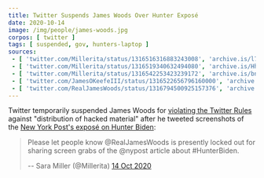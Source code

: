 ```yaml
---
title: Twitter Suspends James Woods Over Hunter Exposé
date: 2020-10-14
image: /img/people/james-woods.jpg
corpos: [ twitter ]
tags: [ suspended, gov, hunters-laptop ]
sources:
 - [ 'twitter.com/Millerita/status/1316516316883243008', 'archive.is/l7iOQ' ]
 - [ 'twitter.com/Millerita/status/1316519340632494080', 'archive.is/Hhf64' ]
 - [ 'twitter.com/Millerita/status/1316542253423239172', 'archive.is/bnXDy' ]
 - [ 'twitter.com/JamesOKeefeIII/status/1316522656796160000', 'archive.is/uk4wR' ]
 - [ 'twitter.com/RealJamesWoods/status/1316794500925157376', 'archive.is/qHdVi' ]
---
```


Twitter temporarily suspended James Woods for [violating the Twitter
Rules](notice.jpg) against "distribution of hacked material" after he tweeted
screenshots of the [New York Post's exposé on Hunter
Biden](/e/facebook-twitter-suppress-nypost-hunter-expose/):

> Please let people know @RealJamesWoods is presently locked out for sharing
> screen grabs of the @nypost article about #HunterBiden.
>
> -- Sara Miller (@Millerita) [14 Oct 2020](https://archive.is/l7iOQ)
